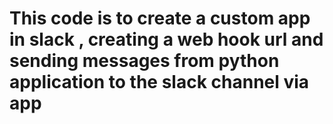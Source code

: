 # This code is to create a custom app in slack , creating a web hook url and sending messages from python application to the slack channel via app
